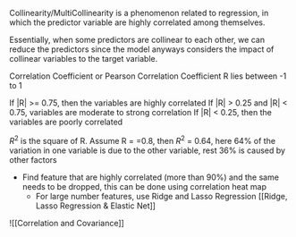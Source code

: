 Collinearity/MultiCollinearity is a phenomenon related to regression, in which the predictor variable are highly correlated among themselves.

Essentially, when some predictors are collinear to each other, we can reduce the predictors since the model anyways considers the impact of collinear variables to the target variable.

Correlation Coefficient or Pearson Correlation Coefficient R lies between -1 to 1

If |R| >= 0.75, then the variables are highly correlated
If |R| > 0.25 and |R| < 0.75, variables are moderate to strong correlation
If |R| < 0.25, then the variables are poorly correlated

$R^2$ is the square of R. Assume R = =0.8, then $R^2$ = 0.64, here 64% of the variation in one variable is due to the other variable, rest 36% is caused by other factors

- Find feature that are highly correlated (more than 90%) and the same needs to be dropped, this can be done using correlation heat map
	- For large number features, use Ridge and Lasso Regression [[Ridge, Lasso Regression & Elastic Net]]

![[Correlation and Covariance]]